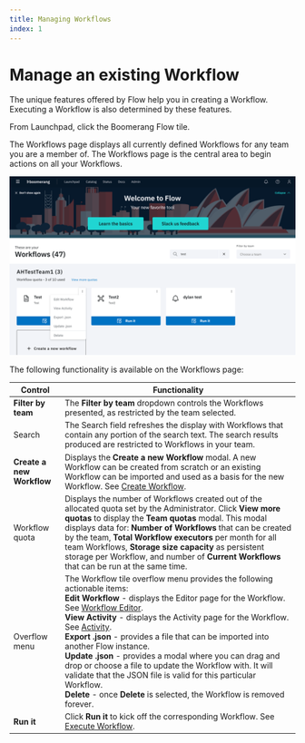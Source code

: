 ```yaml
---
title: Managing Workflows
index: 1
---
```


# Manage an existing Workflow

The unique features offered by Flow help you in creating a Workflow. Executing a Workflow is also determined by these features.

From Launchpad, click the Boomerang Flow tile.

The Workflows page displays all currently defined Workflows for any team you are a member of. The Workflows page is the central area to begin actions on all your Workflows.

![Workflows Page](./assets/workflow-tile-dropdown.png)

The following functionality is available on the Workflows page:

| Control                   | Functionality                                                                                                                                                                                                                                                                                                                                                                                                                                                                                                                                                                                                                                                             |
| ------------------------- | ------------------------------------------------------------------------------------------------------------------------------------------------------------------------------------------------------------------------------------------------------------------------------------------------------------------------------------------------------------------------------------------------------------------------------------------------------------------------------------------------------------------------------------------------------------------------------------------------------------------------------------------------------------------------- |
| **Filter by team**        | The **Filter by team** dropdown controls the Workflows presented, as restricted by the team selected.                                                                                                                                                                                                                                                                                                                                                                                                                                                                                                                                                                     |
| Search                    | The Search field refreshes the display with Workflows that contain any portion of the search text. The search results produced are restricted to Workflows in your team.                                                                                                                                                                                                                                                                                                                                                                                                                                                                                                  |
| **Create a new Workflow** | Displays the **Create a new Workflow** modal. A new Workflow can be created from scratch or an existing Workflow can be imported and used as a basis for the new Workflow. See [Create Workflow](/docs/boomerang-flow/how-to-guide/create-workflow).                                                                                                                                                                                                                                                                                                                                                                                                                                                                 |
| Workflow quota            | Displays the number of Workflows created out of the allocated quota set by the Administrator. Click **View more quotas** to display the **Team quotas** modal. This modal displays data for: **Number of Workflows** that can be created by the team, **Total Workflow executors** per month for all team Workflows, **Storage size capacity** as persistent storage per Workflow, and number of **Current Workflows** that can be run at the same time.                                                                                                                                                                                                                  |
| Overflow menu             | The Workflow tile overflow menu provides the following actionable items: <br>**Edit Workflow** - displays the Editor page for the Workflow. See [Workflow Editor](/docs/boomerang-flow/how-to-guide/workflow-editor).<br>**View Activity** - displays the Activity page for the Workflow. See [Activity](/docs/boomerang-flow/getting-to-know/activity). <br>**Export .json** - provides a file that can be imported into another Flow instance.<br>**Update .json** - provides a modal where you can drag and drop or choose a file to update the Workflow with. It will validate that the JSON file is valid for this particular Workflow.<br> **Delete** - once **Delete** is selected, the Workflow is removed forever. |
| **Run it**                | Click **Run it** to kick off the corresponding Workflow. See [Execute Workflow](/docs/boomerang-flow/how-to-guide/execute-workflow).                                                                                                                                                                                                                                                                                                                                                                                                                                                                                                                                                                                     |
